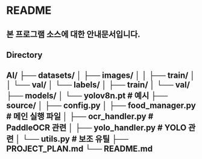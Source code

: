 # README
본 프로그램 소스에 대한 안내문서입니다.
---
## Directory
AI/
├── datasets/
│   ├── images/
│   │   ├── train/
│   │   └── val/
│   └── labels/
│       ├── train/
│       └── val/
├── models/
│   └── yolov8n.pt  # 예시
├── source/
│   ├── config.py
│   ├── food_manager.py       # 메인 실행 파일
│   ├── ocr_handler.py        # PaddleOCR 관련
│   ├── yolo_handler.py       # YOLO 관련
│   └── utils.py              # 보조 유틸
├── PROJECT_PLAN.md
└── README.md
---
